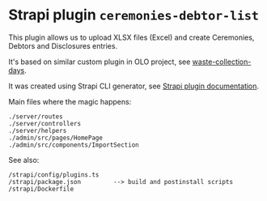 # Strapi plugin `ceremonies-debtor-list`

This plugin allows us to upload XLSX files (Excel) and create Ceremonies, Debtors and Disclosures entries.

It's based on similar custom plugin in OLO project, see [waste-collection-days](https://github.com/bratislava/olo.sk/tree/master/strapi/src/plugins/waste-collection-days-import).


It was created using Strapi CLI generator, see [Strapi plugin documentation](https://docs-v4.strapi.io/dev-docs/plugins/development/create-a-plugin).

Main files where the magic happens:
```
./server/routes
./server/controllers
./server/helpers
./admin/src/pages/HomePage
./admin/src/components/ImportSection
```

See also:
```
/strapi/config/plugins.ts
/strapi/package.json         --> build and postinstall scripts
/strapi/Dockerfile
```
